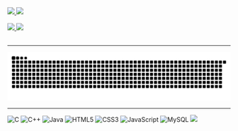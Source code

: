 <div class="stats" >
  <a href="https://github.com/henrykhsa/">
  <img height=180 src="https://github-readme-stats.vercel.app/api?username=henrykhsa&hide_border=true&theme=dark" />
  </a>
  <a href="https://github.com/henrykhsa/">
  <img height=180 src="https://github-readme-stats.vercel.app/api/top-langs/?username=henrykhsa&layout=compact&hide_border=true&theme=dark" />
  </a>
</div>
<br>
<div>
  <a href="https://github.com/henrykhsa/super_trunfo/">
  <img height=115 src="https://github-readme-stats.vercel.app/api/pin/?username=henrykhsa&repo=super_trunfo&show_owner=true&theme=dark" />
  </a>
  <a href="https://github.com/henrykhsa/Lau/">
  <img height=115 src="https://github-readme-stats.vercel.app/api/pin/?username=henrykhsa&repo=Lau&show_owner=true&theme=dark" />
  </a>
</div> 
<br> 
<hr>
<picture>
  <source media="(prefers-color-scheme: dark)" srcset="https://raw.githubusercontent.com/henrykhsa/henrykhsa/output/github-contribution-grid-snake-dark.svg">
  <source media="(prefers-color-scheme: light)" srcset="https://raw.githubusercontent.com/henrykhsa/henrykhsa/output/github-contribution-grid-snake.svg">
  <img alt="github contribution grid snake animation" src="https://raw.githubusercontent.com/henrykhsa/henrykhsa/output/github-contribution-grid-snake.svg">
</picture> 
<br>
<hr>
<div>
  <img height=50px alt="C" src="https://cdn.jsdelivr.net/gh/devicons/devicon@latest/icons/c/c-plain.svg" />
  <img height=50px alt="C++" src="https://cdn.jsdelivr.net/gh/devicons/devicon@latest/icons/cplusplus/cplusplus-plain.svg" />
  <img height=50px alt="Java" src="https://cdn.jsdelivr.net/gh/devicons/devicon@latest/icons/java/java-plain.svg"/>
  <img height=50px alt="HTML5"src="https://cdn.jsdelivr.net/gh/devicons/devicon@latest/icons/html5/html5-plain-wordmark.svg" />
  <img height=50px alt="CSS3" src="https://cdn.jsdelivr.net/gh/devicons/devicon@latest/icons/css3/css3-plain-wordmark.svg" />            
  <img height=50px alt="JavaScript" src="https://cdn.jsdelivr.net/gh/devicons/devicon@latest/icons/javascript/javascript-original.svg" />
  <img height=50px alt="MySQL" src="https://cdn.jsdelivr.net/gh/devicons/devicon@latest/icons/mysql/mysql-plain-wordmark.svg" />
  <img height=50px src="https://cdn.jsdelivr.net/gh/devicons/devicon@latest/icons/amazonwebservices/amazonwebservices-original-wordmark.svg" />
</div><br>